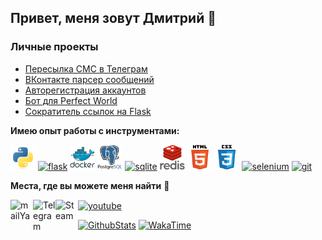 ## Привет, меня зовут Дмитрий 👋

### Личные проекты

- [Пересылка СМС в Телеграм][send-sms-to-telegram]
- [ВКонтакте парсер сообщений][vk-message-parser]
- [Авторегистрация аккаунтов][pw-autoreg]
- [Бот для Perfect World][farm-xx-pw]
- [Сократитель ссылок на Flask][link-shortener]


**Имею опыт работы с инструментами:**

[<img src="https://raw.githubusercontent.com/devicons/devicon/master/icons/python/python-original.svg" alt="python" width="40" height="40"/>][python]
[<img src="https://www.vectorlogo.zone/logos/pocoo_flask/pocoo_flask-icon.svg" alt="flask" width="40" height="40"/>][flask]
[<img src="https://raw.githubusercontent.com/devicons/devicon/master/icons/docker/docker-original-wordmark.svg" alt="docker" width="40" height="40"/>][docker]
[<img src="https://raw.githubusercontent.com/devicons/devicon/master/icons/postgresql/postgresql-original-wordmark.svg" alt="postgresql" width="40" height="40"/>][postgres]
[<img src="https://www.vectorlogo.zone/logos/sqlite/sqlite-icon.svg" alt="sqlite" width="40" height="40"/>][sqlite]
[<img src="https://raw.githubusercontent.com/devicons/devicon/master/icons/redis/redis-original-wordmark.svg" alt="redis" width="40" height="40"/>][redis]
[<img src="https://raw.githubusercontent.com/devicons/devicon/master/icons/html5/html5-original-wordmark.svg" alt="html5" width="40" height="40"/>][html]
[<img src="https://raw.githubusercontent.com/devicons/devicon/master/icons/css3/css3-original-wordmark.svg" alt="css3" width="40" height="40"/>][css]
[<img src="https://raw.githubusercontent.com/detain/svg-logos/780f25886640cef088af994181646db2f6b1a3f8/svg/selenium-logo.svg" alt="selenium" width="40" height="40"/>][selenium]
[<img src="https://www.vectorlogo.zone/logos/git-scm/git-scm-icon.svg" alt="git" width="40" height="40"/>][git]


**Места, где вы можете меня найти** :eyes:

[<img align="left" alt="mailYa" width="36" src="https://raw.githubusercontent.com/MrLivixx/MrLivixx/master/assets/email.svg"/>][email]
[<img align="left" alt="Telegram" width="36" src="https://raw.githubusercontent.com/MrLivixx/MrLivixx/master/assets/telegram.svg"/>][telegram]
[<img align="left" alt="Steam" width="36" src="https://raw.githubusercontent.com/MrLivixx/MrLivixx/master/assets/steam.svg"/>][steam]
[<img align="center" alt="youtube" width="36"  src="https://raw.githubusercontent.com/rahuldkjain/github-profile-readme-generator/master/src/images/icons/Social/youtube.svg"/>][youtube]


[![GithubStats](https://github-readme-stats.vercel.app/api?username=Malkiz223&hide=stars&count_private=true&show_icons=true&theme=blueberry&hide_border=true)](https://github.com/Malkiz223)
[![WakaTime](https://github-readme-stats.vercel.app/api/wakatime?username=Malkiz&show_icons=true&hide_border=true&theme=blueberry&layout=compact)](https://wakatime.com/@Malkiz)


[python]: https://www.python.org
[flask]: https://flask.palletsprojects.com
[docker]: https://www.docker.com
[html]: https://www.w3.org/html
[css]: https://www.w3schools.com/css
[postgres]: https://www.postgresql.org
[sqlite]: https://www.sqlite.org
[redis]: https://redis.io
[selenium]: https://www.selenium.dev
[git]: https://git-scm.com

[steam]: https://steamcommunity.com/id/malkiz
[telegram]: https://t.me/malkiz223
[email]: mailto:malkiz@yandex.ru
[youtube]: https://www.youtube.com/c/malkiz%20channel

[send-sms-to-telegram]: https://github.com/Malkiz223/send-sms-to-telegram
[vk-message-parser]: https://github.com/Malkiz223/vk-message-parser
[pw-autoreg]: https://github.com/Malkiz223/pw-autoreg
[farm-xx-pw]: https://github.com/Malkiz223/farm-xx-pw
[link-shortener]: https://github.com/Malkiz223/link_shortener